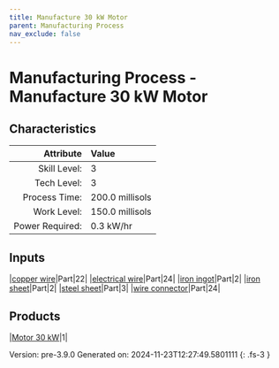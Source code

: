 ```yaml
---
title: Manufacture 30 kW Motor
parent: Manufacturing Process
nav_exclude: false
---
```

# Manufacturing Process - Manufacture 30 kW Motor


## Characteristics

| Attribute      | Value |
|--------:|:------|
|Skill Level:|3|
|Tech Level:|3|
|Process Time:|200.0 millisols|
|Work Level:|150.0 millisols|
|Power Required:|0.3 kW/hr|

## Inputs

|[copper wire](../part/copper-wire.html)|Part|22|
|[electrical wire](../part/electrical-wire.html)|Part|24|
|[iron ingot](../part/iron-ingot.html)|Part|2|
|[iron sheet](../part/iron-sheet.html)|Part|2|
|[steel sheet](../part/steel-sheet.html)|Part|3|
|[wire connector](../part/wire-connector.html)|Part|24|

## Products

|[Motor 30 kW](../part/motor-30-kw.html)|1|


Version: pre-3.9.0 Generated on: 2024-11-23T12:27:49.5801111
{: .fs-3 }

